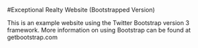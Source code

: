 #Exceptional Realty Website (Bootstrapped Version)

This is an example website using the Twitter Bootstrap version 3 framework. More information on using Bootstrap can be found at getbootstrap.com